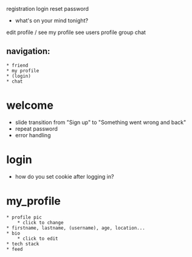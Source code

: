 registration
login
reset password

-   what's on your mind tonight?

edit profile / see my profile
see users profile
group chat

## navigation:

    * friend
    * my profile
    * (login)
    * chat

# welcome

-   slide transition from "Sign up" to "Something went wrong and back"
-   repeat password
-   error handling

# login

-   how do you set cookie after logging in?

# my_profile

    * profile pic
        * click to change
    * firstname, lastname, (username), age, location...
    * bio
        * click to edit
    * tech stack
    * feed
